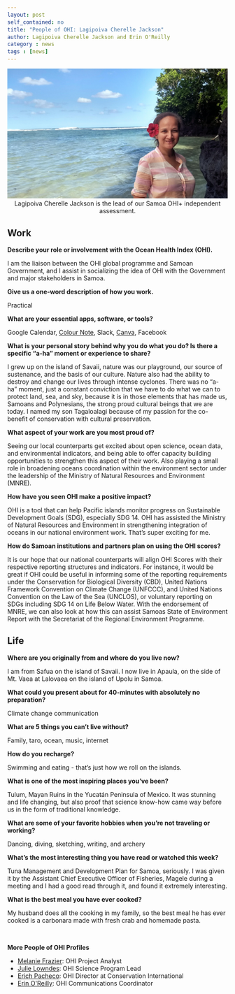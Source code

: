 ```yaml
---
layout: post
self_contained: no
title: "People of OHI: Lagipoiva Cherelle Jackson"
author: Lagipoiva Cherelle Jackson and Erin O'Reilly
category : news 
tags : [news]
---
```

<center><img src="../assets/blog_images/CherelleJackson.jpg" width="550px"><br/>
Lagipoiva Cherelle Jackson is the lead of our Samoa OHI+ independent assessment.</center>

## Work

**Describe your role or involvement with the Ocean Health Index (OHI).**

I am the liaison between the OHI global programme and Samoan Government, and I assist in socializing the idea of OHI with the Government and major stakeholders in Samoa.

**Give us a one-word description of how you work.**

Practical

**What are your essential apps, software, or tools?**

Google Calendar, [Colour Note](https://www.colornote.com/), Slack, [Canva](https://www.canva.com/), Facebook

**What is your personal story behind why you do what you do? Is there a specific “a-ha” moment or experience to share?**

I grew up on the island of Savaii, nature was our playground, our source of sustenance, and the basis of our culture. Nature also had the ability to destroy and change our lives through intense cyclones. There was no “a-ha” moment, just a constant conviction that we have to do what we can to protect land, sea, and sky, because it is in those elements that has made us, Samoans and Polynesians, the strong proud cultural beings that we are today. I named my son Tagaloalagi because of my passion for the co-benefit of conservation with cultural preservation.

**What aspect of your work are you most proud of?**

Seeing our local counterparts get excited about open science, ocean data, and environmental indicators, and being able to offer capacity building opportunities to strengthen this aspect of their work. Also playing a small role in broadening oceans coordination within the environment sector under the leadership of the Ministry of Natural Resources and Environment (MNRE).

**How have you seen OHI make a positive impact?**

OHI is a tool that can help Pacific islands monitor progress on Sustainable Development Goals (SDG), especially SDG 14. OHI has assisted the Ministry of Natural Resources and Environment in strengthening integration of oceans in our national environment work. That’s super exciting for me.

**How do Samoan institutions and partners plan on using the OHI scores?**

It is our hope that our national counterparts will align OHI Scores with their respective reporting structures and indicators. For instance, it would be great if OHI could be useful in informing some of the reporting requirements under the Conservation for Biological Diversity (CBD), United Nations Framework Convention on Climate Change (UNFCCC), and United Nations Convention on the Law of the Sea (UNCLOS), or voluntary reporting on SDGs including SDG 14 on Life Below Water. With the endorsement of MNRE, we can also look at how this can assist Samoas State of Environment Report with the Secretariat of the Regional Environment Programme. 

## Life

**Where are you originally from and where do you live now?**

I am from Safua on the island of Savaii. I now live in Apaula, on the side of Mt. Vaea at Lalovaea on the island of Upolu in Samoa.

**What could you present about for 40-minutes with absolutely no preparation?**

Climate change communication

**What are 5 things you can’t live without?**

Family, taro, ocean, music, internet

**How do you recharge?**

Swimming and eating - that’s just how we roll on the islands.

**What is one of the most inspiring places you’ve been?**

Tulum, Mayan Ruins in the Yucatán Peninsula of Mexico. It was stunning and life changing, but also proof that science know-how came way before us in the form of traditional knowledge.

**What are some of your favorite hobbies when you’re not traveling or working?**

Dancing, diving, sketching, writing, and archery

**What’s the most interesting thing you have read or watched this week?**

Tuna Management and Development Plan for Samoa, seriously. I was given it by the Assistant Chief Executive Officer of Fisheries, Magele during a meeting and I had a good read through it, and found it extremely interesting. 

**What is the best meal you have ever cooked?**

My husband does all the cooking in my family, so the best meal he has ever cooked is a carbonara made with fresh crab and homemade pasta. 

<br/>

**More People of OHI Profiles**

- [Melanie Frazier](http://ohi-science.org/news/people-of-ohi-melanie-frazier): OHI Project Analyst<br/>
- [Julie Lowndes](http://ohi-science.org/news/people-of-ohi-julie-lowndes): OHI Science Program Lead<br/>
- [Erich Pacheco](http://ohi-science.org/news/people-of-ohi-erich-pacheco): OHI Director at Conservation International<br/>
- [Erin O'Reilly](http://ohi-science.org/news/people-of-ohi-erin-oreilly): OHI Communications Coordinator
